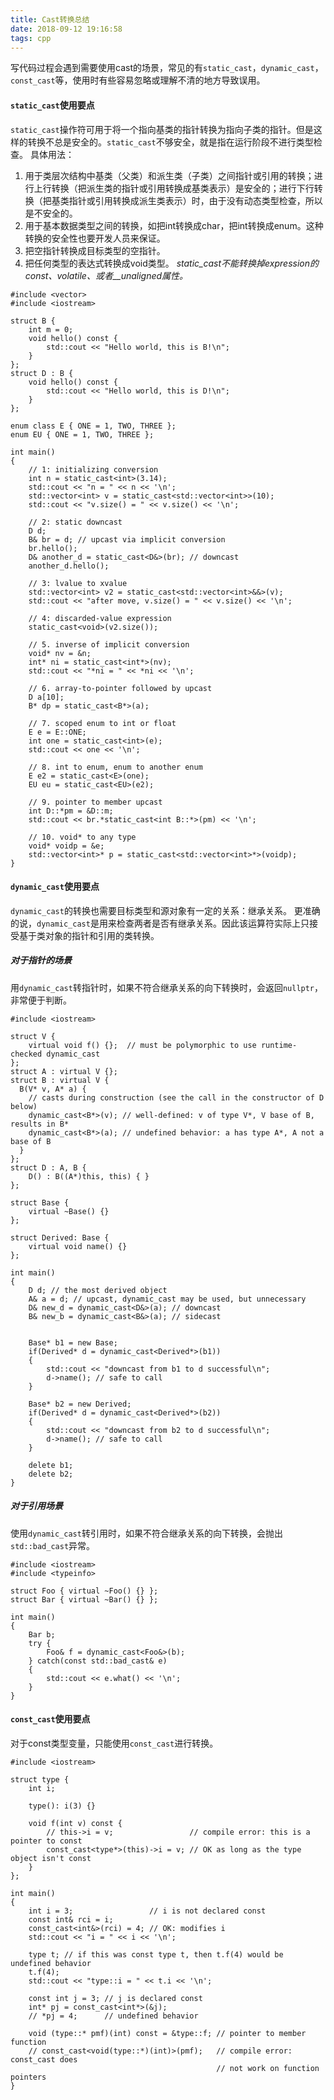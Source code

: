 ```yaml
---
title: Cast转换总结
date: 2018-09-12 19:16:58
tags: cpp
---
```


写代码过程会遇到需要使用cast的场景，常见的有`static_cast`，`dynamic_cast`，`const_cast`等，使用时有些容易忽略或理解不清的地方导致误用。

#### `static_cast`使用要点
`static_cast`操作符可用于将一个指向基类的指针转换为指向子类的指针。但是这样的转换不总是安全的。`static_cast`不够安全，就是指在运行阶段不进行类型检查。
具体用法：
1. 用于类层次结构中基类（父类）和派生类（子类）之间指针或引用的转换；进行上行转换（把派生类的指针或引用转换成基类表示）是安全的；进行下行转换（把基类指针或引用转换成派生类表示）时，由于没有动态类型检查，所以是不安全的。
2. 用于基本数据类型之间的转换，如把int转换成char，把int转换成enum。这种转换的安全性也要开发人员来保证。
3. 把空指针转换成目标类型的空指针。
4. 把任何类型的表达式转换成void类型。
*static_cast不能转换掉expression的const、volatile、或者__unaligned属性。*

```
#include <vector>
#include <iostream>

struct B {
    int m = 0;
    void hello() const {
        std::cout << "Hello world, this is B!\n";
    }
};
struct D : B {
    void hello() const {
        std::cout << "Hello world, this is D!\n";
    }
};

enum class E { ONE = 1, TWO, THREE };
enum EU { ONE = 1, TWO, THREE };

int main()
{
    // 1: initializing conversion
    int n = static_cast<int>(3.14);
    std::cout << "n = " << n << '\n';
    std::vector<int> v = static_cast<std::vector<int>>(10);
    std::cout << "v.size() = " << v.size() << '\n';

    // 2: static downcast
    D d;
    B& br = d; // upcast via implicit conversion
    br.hello();
    D& another_d = static_cast<D&>(br); // downcast
    another_d.hello();

    // 3: lvalue to xvalue
    std::vector<int> v2 = static_cast<std::vector<int>&&>(v);
    std::cout << "after move, v.size() = " << v.size() << '\n';

    // 4: discarded-value expression
    static_cast<void>(v2.size());

    // 5. inverse of implicit conversion
    void* nv = &n;
    int* ni = static_cast<int*>(nv);
    std::cout << "*ni = " << *ni << '\n';

    // 6. array-to-pointer followed by upcast
    D a[10];
    B* dp = static_cast<B*>(a);

    // 7. scoped enum to int or float
    E e = E::ONE;
    int one = static_cast<int>(e);
    std::cout << one << '\n';

    // 8. int to enum, enum to another enum
    E e2 = static_cast<E>(one);
    EU eu = static_cast<EU>(e2);

    // 9. pointer to member upcast
    int D::*pm = &D::m;
    std::cout << br.*static_cast<int B::*>(pm) << '\n';

    // 10. void* to any type
    void* voidp = &e;
    std::vector<int>* p = static_cast<std::vector<int>*>(voidp);
}
```

#### `dynamic_cast`使用要点
`dynamic_cast`的转换也需要目标类型和源对象有一定的关系：继承关系。 更准确的说，`dynamic_cast`是用来检查两者是否有继承关系。因此该运算符实际上只接受基于类对象的指针和引用的类转换。

##### 对于指针的场景
用`dynamic_cast`转指针时，如果不符合继承关系的向下转换时，会返回`nullptr`，非常便于判断。
```
#include <iostream>

struct V {
    virtual void f() {};  // must be polymorphic to use runtime-checked dynamic_cast
};
struct A : virtual V {};
struct B : virtual V {
  B(V* v, A* a) {
    // casts during construction (see the call in the constructor of D below)
    dynamic_cast<B*>(v); // well-defined: v of type V*, V base of B, results in B*
    dynamic_cast<B*>(a); // undefined behavior: a has type A*, A not a base of B
  }
};
struct D : A, B {
    D() : B((A*)this, this) { }
};

struct Base {
    virtual ~Base() {}
};

struct Derived: Base {
    virtual void name() {}
};

int main()
{
    D d; // the most derived object
    A& a = d; // upcast, dynamic_cast may be used, but unnecessary
    D& new_d = dynamic_cast<D&>(a); // downcast
    B& new_b = dynamic_cast<B&>(a); // sidecast


    Base* b1 = new Base;
    if(Derived* d = dynamic_cast<Derived*>(b1))
    {
        std::cout << "downcast from b1 to d successful\n";
        d->name(); // safe to call
    }

    Base* b2 = new Derived;
    if(Derived* d = dynamic_cast<Derived*>(b2))
    {
        std::cout << "downcast from b2 to d successful\n";
        d->name(); // safe to call
    }

    delete b1;
    delete b2;
}
```


##### 对于引用场景
使用`dynamic_cast`转引用时，如果不符合继承关系的向下转换，会抛出`std::bad_cast`异常。
```
#include <iostream>
#include <typeinfo>

struct Foo { virtual ~Foo() {} };
struct Bar { virtual ~Bar() {} };

int main()
{
    Bar b;
    try {
        Foo& f = dynamic_cast<Foo&>(b);
    } catch(const std::bad_cast& e)
    {
        std::cout << e.what() << '\n';
    }
}
```

#### `const_cast`使用要点
对于const类型变量，只能使用`const_cast`进行转换。
```
#include <iostream>

struct type {
    int i;

    type(): i(3) {}

    void f(int v) const {
        // this->i = v;                 // compile error: this is a pointer to const
        const_cast<type*>(this)->i = v; // OK as long as the type object isn't const
    }
};

int main()
{
    int i = 3;                 // i is not declared const
    const int& rci = i;
    const_cast<int&>(rci) = 4; // OK: modifies i
    std::cout << "i = " << i << '\n';

    type t; // if this was const type t, then t.f(4) would be undefined behavior
    t.f(4);
    std::cout << "type::i = " << t.i << '\n';

    const int j = 3; // j is declared const
    int* pj = const_cast<int*>(&j);
    // *pj = 4;      // undefined behavior

    void (type::* pmf)(int) const = &type::f; // pointer to member function
    // const_cast<void(type::*)(int)>(pmf);   // compile error: const_cast does
                                              // not work on function pointers
}
```

